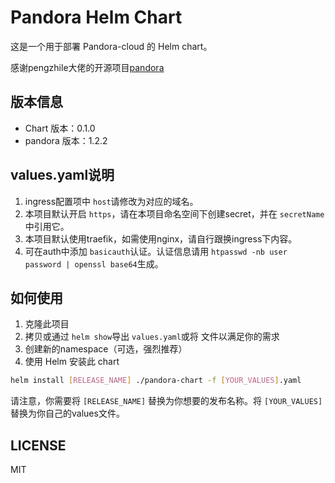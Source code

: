 # Pandora Helm Chart

这是一个用于部署 Pandora-cloud 的 Helm chart。

感谢pengzhile大佬的开源项目[pandora](https://github.com/pengzhile/pandora)

## 版本信息

- Chart 版本：0.1.0
- pandora 版本：1.2.2

## values.yaml说明

1. ingress配置项中 `host`请修改为对应的域名。
2. 本项目默认开启 `https`，请在本项目命名空间下创建secret，并在 `secretName`中引用它。
3. 本项目默认使用traefik，如需使用nginx，请自行跟换ingress下内容。
4. 可在auth中添加 `basicauth`认证。认证信息请用 `htpasswd -nb user password | openssl base64`生成。

## 如何使用

1. 克隆此项目
2. 拷贝或通过 `helm show`导出 `values.yaml`或将 文件以满足你的需求
3. 创建新的namespace（可选，强烈推荐）
4. 使用 Helm 安装此 chart

```bash
helm install [RELEASE_NAME] ./pandora-chart -f [YOUR_VALUES].yaml
```

请注意，你需要将 `[RELEASE_NAME]` 替换为你想要的发布名称。将 `[YOUR_VALUES]`替换为你自己的values文件。

## LICENSE

MIT
